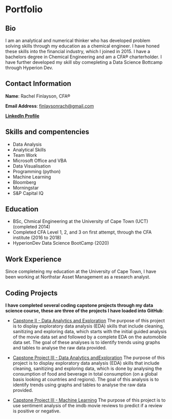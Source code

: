 # Portfolio

## Bio
I am an analytical and numerical thinker who has developed problem solving skills through my education as a chemical engineer. I have honed these skills into the financial industry, which I joined in 2015. I have a bachelors degree in Chemical Engineering and am a CFA® charterholder. I have further developed my skill sby comepleting a Data Science Bottcamp through Hyperion Dev.

## Contact Information

**Name**: Rachel Finlayson, CFA®

**Email Address**: finlaysonrach@gmail.com

**[LinkedIn Profile](www.linkedin.com/in/rachel-finlayson-cfa-14399891)**

## Skills and compentencies
* Data Analysis
* Analytical Skills
* Team Work
* Microsoft Office and VBA
* Data Visualisation
* Programming (python)
* Machine Learning
* Bloomberg
* Morningstar
* S&P Capital IQ

## Education

* BSc, Chmical Engineering at the University of Cape Town (UCT) (completed 2014)
* Completed CFA Level 1, 2, and 3 on first attempt, through the CFA institute (2016 to 2018)
* HyperionDev Data Science BootCamp (2020)

## Work Experience

Since completeing my education at the University of Cape Town, I have been working at Northstar Asset Management as a research analyst.

## Coding Projects

**I have completed several coding capstone projects through my data science course, these are three of the projects I have loaded into GitHub**:

* [Capstone II - Data Analytics and Exploration](https://github.com/RachelFinlayson/Capstone-II-Data-Analytics-and-Exploration)
The purpose of this project is to display exploratory data analysis (EDA) skills that include cleaning, sanitizing and exploring data, which starts with the initial guided analysis of the movie data set and followed by a complete EDA on the automobile data set. The goal of these analyses is to identify trends using graphs and tables to analyse the raw data provided.

* [Capstone Project III - Data Analytics andExploration](https://github.com/RachelFinlayson/Capstone-Project-III-Data-Analytics-and-Exploration)
The purpose of this project is to display exploratory data analysis (EDA) skills that include cleaning, sanitizing and exploring data, which is done by analysing the consumption of food and beverage in total consumption (on a global basis looking at countries and regions). The goal of this analysis is to identify trends using graphs and tables to analyse the raw data provided.

* [Capstone Project III - Machine Learning](https://github.com/RachelFinlayson/Capstone-Project-III-Machine-Learning-)
The purpose of this project is to use sentiment analysis of the imdb movie reviews to predict if a review is positive or negative.
